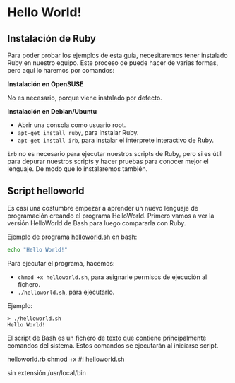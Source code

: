 
# Hello World!

## Instalación de Ruby

Para poder probar los ejemplos de esta guía, necesitaremos tener instalado Ruby en nuestro equipo. Este proceso de puede hacer de varias formas, pero aquí lo haremos por comandos:

**Instalación en OpenSUSE**

No es necesario, porque viene instalado por defecto.

**Instalación en Debian/Ubuntu**

* Abrir una consola como usuario root.
* `apt-get install ruby`, para instalar Ruby.
* `apt-get install irb`, para instalar el intérprete interactivo de Ruby.

`irb` no es necesario para ejecutar nuestros scripts de Ruby, pero si es útil para depurar nuestros scripts y hacer pruebas para conocer mejor el lenguaje. De modo que lo instalaremos también.

## Script helloworld

Es casi una costumbre empezar a aprender un nuevo lenguaje de programación creando el programa HelloWorld. Primero vamos a ver la versión HelloWorld de Bash para luego compararla con Ruby.

Ejemplo de programa [helloworld.sh](example/helloworld.sh) en bash:
```bash
echo "Hello World!"
```

Para ejecutar el programa, hacemos:
* `chmod +x helloworld.sh`, para asignarle permisos de ejecución al fichero.
* `./helloworld.sh`, para ejecutarlo.

Ejemplo:
```
> ./helloworld.sh
Hello World!
```

El script de Bash es un fichero de texto que contiene principalmente comandos del sistema. Estos comandos se ejecutarán al iniciarse script.

helloworld.rb
chmod +x
#!
helloworld.sh

sin extensión
/usr/local/bin
